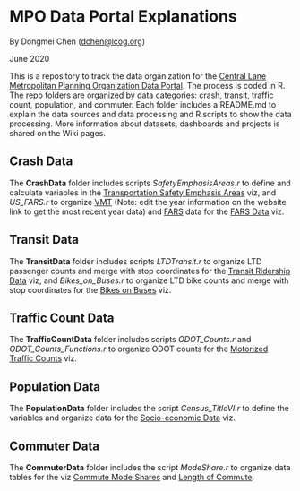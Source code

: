# MPO Data Portal Explanations
By Dongmei Chen (dchen@lcog.org)

June 2020

This is a repository to track the data organization for the [Central Lane Metropolitan Planning Organization Data Portal](https://www.thempo.org/887/Data). The process is coded in R. The repo folders are organized by data categories: crash, transit, traffic count, population, and commuter. Each folder includes a README.md to explain the data sources and data processing and R scripts to show the data processing. More information about datasets, dashboards and projects is shared on the Wiki pages.

## Crash Data

The **CrashData** folder includes scripts *SafetyEmphasisAreas.r* to define and calculate variables in the [Transportation Safety Emphasis Areas](https://www.thempo.org/912/Transportation-Safety-Emphasis-Areas) viz, and *US_FARS.r* to organize [VMT](https://www.fhwa.dot.gov/policyinformation/statistics/2018/vm2.cfm) (Note: edit the year information on the website link to get the most recent year data) and [FARS](https://www-fars.nhtsa.dot.gov/States/StatesCrashesAndAllVictims.aspx) data for the [FARS Data](https://www.lcog.org/920/FARS-Data) viz.

## Transit Data

The **TransitData** folder includes scripts *LTDTransit.r* to organize LTD passenger counts and merge with stop coordinates for the [Transit Ridership Data](https://www.thempo.org/903/Transit-Ridership-Data) viz, and *Bikes_on_Buses.r* to organize LTD bike counts and merge with stop coordinates for the [Bikes on Buses](https://www.thempo.org/906/Bikes-on-Buses) viz.  

## Traffic Count Data

The **TrafficCountData** folder includes scripts *ODOT_Counts.r* and *ODOT_Counts_Functions.r* to organize ODOT counts for the [Motorized Traffic Counts](https://www.thempo.org/902/Motorized-Traffic-Counts) viz.

## Population Data

The **PopulationData** folder includes the script *Census_TitleVI.r* to define the variables and organize data for the [Socio-economic Data](https://www.thempo.org/958/Socio-Economic-Data) viz.


## Commuter Data

The **CommuterData** folder includes the script *ModeShare.r* to organize data tables for the viz [Commute Mode Shares](https://www.thempo.org/905/Commute-Mode-Share) and [Length of Commute](https://www.thempo.org/907/Length-of-Commute). 

